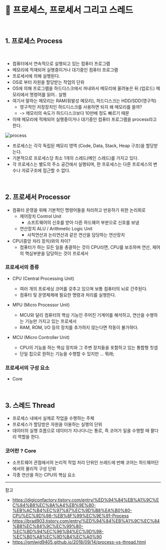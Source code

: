 # 📌 프로세스, 프로세서 그리고 스레드
<br>
   
## 1. 프로세스 Process

<br>  

- 컴퓨터에서 연속적으로 실행되고 있는 컴퓨터 프로그램
- 메모리에 적재되어 실행중이거나 대기중인 컴퓨터 프로그램
- 프로세서에 의해 실행된다.
- OS로 부터 자원을 할당받는 작업의 단위
- OS에 의해 프로그램을 하드디스크에서 꺼내와서 메모리에 올려놓은 뒤 (업로드) 메모리에서 명령어를 읽어.. 실행
- 여기서 말하는 메모리는 RAM(휘발성 메모리), 하드디스크는 HDD/SDD(영구적)
  - 영구적인 저장장치인 하드디스크를 사용하면 되지 왜 메모리를 쓸까?
  - -> 메모리의 속도가 하드디스크보다 10만배 정도 빠르기 때문
- 이때 메모리에 적재되어 실행중이거나 대기중인 컴퓨터 프로그램을 process라고 한다.


![process](https://user-images.githubusercontent.com/63505110/205276959-0cd1544d-2b25-428d-985a-88118004d130.png)
             
- 프로세스는 각각 독립된 메모리 영역 (Code, Data, Stack, Heap 구조)을 할당받는다.
- 기본적으로 프로세스당 최소 1개의 스레드(메인 스레드)를 가지고 있다.
- 각 프로세스는 별도의 주소 공간에서 실행되며, 한 프로세스는 다른 프로세스의 변수나 자료구조에 접근할 수 없다.

<br>
     
## 2. 프로세서 Processor
- 컴퓨터 운영을 위해 기본적인 명령어들을 처리하고 반응하기 위한 논리회로
  - 제어장치 Control Unit
    - 소프트웨어의 신호를 받아 다른 하드웨어 부분으로 신호를 보냄
  - 연산장치 ALU / Arithmetic Logic Unit
     - 사칙연산과 논리연산과 같은 연산을 담당하는 연산장치
- CPU(중앙 처리 장치)와의 차이?
  - 컴퓨터가 하는 모든 일을 총괄하는 것이 CPU라면, CPU를 보조하며 연산, 제어의 핵심부분을 담당하는 것이 프로세서
### 프로세서의 종류
- CPU (Central Processing Unit)
  - 여러 개의 프로세싱 코어를 갖추고 있으며 보통 컴퓨터의 뇌로 간주된다.
  - 컴퓨터 및 운영체제에 필요한 명령과 처리를 실행한다. 
     
- MPU (Micro Processor Unit)
  - MCU와 달리 컴퓨터의 핵심 기능인 주어진 기계어를 해석하고, 연산을 수행하는 기능만 가지고 있는 프로세서
  - RAM, ROM, I/O 등의 장치를 추가하지 않는다면 작동이 불가하다.
 
- MCU (Micro Controller Unit)
  - CPU의 기능을 하는 핵심 장치와 그 주변 장치들을 포함하고 있는 통합형 칫셉
  - 단일 칩으로 원하는 기능을 수행할 수 있지만 ... 뭐래;

### 프로세서의 구성 요소
- Core
<br>   

## 3. 스레드 Thread
- 프로세스 내에서 실제로 작업을 수행하는 주체
- 프로세스가 할당받은 자원을 이용하는 실행의 단위
- 데이터의 실행 흐름으로 데이터가 지나다니는 통로, 즉 코어가 일을 수행할 때 팔다리 역할을 한다.

### 코어란 ? Core
- 소프트웨어 관점에서의 논리적 작업 처리 단위인 쓰레드에 반해 코어는 하드웨어단에서의 물리적 구성 단위
- 각종 연산을 하는 CPU의 핵심 요소

<hr>

참고

- https://digiconfactory.tistory.com/entry/%ED%94%84%EB%A1%9C%EC%84%B8%EC%8A%A4%EB%9E%80-%EB%AC%B4%EC%97%87%EC%9D%B8%EA%B0%80-CPU%EC%9D%98-%EB%8F%99%EC%9E%91-Process
- https://brad903.tistory.com/entry/%ED%94%84%EB%A1%9C%EC%84%B8%EC%84%9C%EC%99%80-%EC%BD%94%EC%96%B4%EC%9D%98-%EC%B0%A8%EC%9D%B4%EC%A0%90
- https://gmlwjd9405.github.io/2018/09/14/process-vs-thread.html
